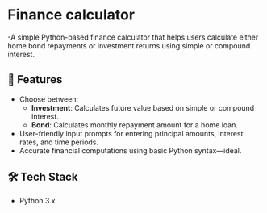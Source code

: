 # Finance calculator
-A simple Python-based finance calculator that helps users calculate either home bond repayments  or investment returns using simple or compound interest.

## 📌 Features

- Choose between:
  - **Investment**: Calculates future value based on simple or compound interest.
  - **Bond**: Calculates monthly repayment amount for a home loan.
- User-friendly input prompts for entering principal amounts, interest rates, and time periods.
- Accurate financial computations using basic Python syntax—ideal.

## 🛠️ Tech Stack

- Python 3.x
